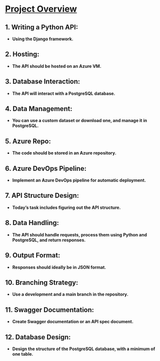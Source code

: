 # <ins> Project Overview </ins>

## 1. Writing a Python API: 
 - **Using the Django framework.**
  
## 2. Hosting:
 - **The API should be hosted on an Azure VM.**
   
## 3. Database Interaction:
 - **The API will interact with a PostgreSQL database.**
   
## 4. Data Management:
 - **You can use a custom dataset or download one, and manage it in PostgreSQL.**
   
## 5. Azure Repo: 
 - **The code should be stored in an Azure repository.**
   
## 6. Azure DevOps Pipeline: 
 - **Implement an Azure DevOps pipeline for automatic deployment.**
   
## 7. API Structure Design: 
 - **Today’s task includes figuring out the API structure.**
   
## 8. Data Handling: 
 - **The API should handle requests, process them using Python and PostgreSQL, and return responses.**
   
## 9. Output Format: 
 - **Responses should ideally be in JSON format.**
   
## 10. Branching Strategy: 
 - **Use a development and a main branch in the repository.**
   
## 11. Swagger Documentation:
 - **Create Swagger documentation or an API spec document.**
   
## 12. Database Design:
 - **Design the structure of the PostgreSQL database, with a minimum of one table.**
